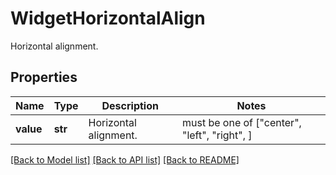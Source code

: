 # WidgetHorizontalAlign

Horizontal alignment.

## Properties

| Name      | Type    | Description           | Notes                                        |
| --------- | ------- | --------------------- | -------------------------------------------- |
| **value** | **str** | Horizontal alignment. | must be one of ["center", "left", "right", ] |

[[Back to Model list]](README.md#documentation-for-models) [[Back to API list]](README.md#documentation-for-api-endpoints) [[Back to README]](README.md)
